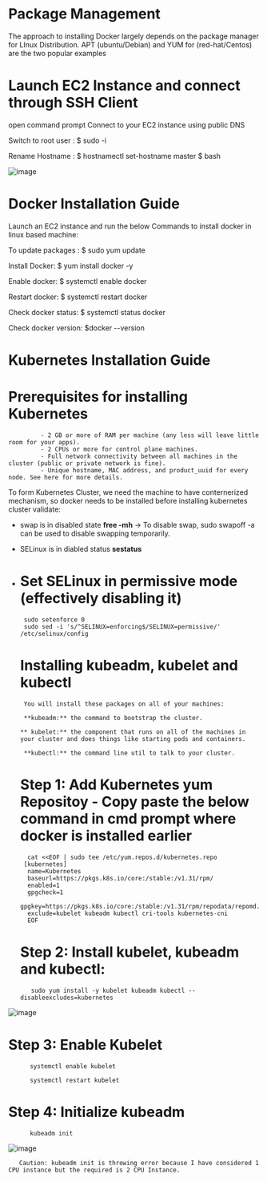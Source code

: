 # Package Management

The approach to installing Docker largely depends on the package manager for LInux Distribution. APT (ubuntu/Debian) and YUM for (red-hat/Centos) are the two popular examples

# Launch EC2 Instance and connect through SSH Client
open command prompt
Connect to your EC2 instance using public DNS

Switch to root user : 		$ sudo -i

Rename Hostname :         $ hostnamectl set-hostname master
                          $ bash

                        
![image](https://github.com/user-attachments/assets/05101107-798b-4608-ac18-92e344f81cc7)


# Docker Installation Guide

Launch an EC2 instance and run the below Commands to install docker in linux based machine:

To update packages :		$ sudo yum update 

Install Docker: 		$ yum install docker -y

Enable docker:		$ systemctl enable docker

Restart docker:		$ systemctl restart docker

Check docker status: 		$ systemctl status docker

Check docker version:	$docker --version

# Kubernetes Installation Guide

  # Prerequisites for installing Kubernetes

             - 2 GB or more of RAM per machine (any less will leave little room for your apps).
             - 2 CPUs or more for control plane machines.
             - Full network connectivity between all machines in the cluster (public or private network is fine).
             - Unique hostname, MAC address, and product_uuid for every node. See here for more details.

To form Kubernetes Cluster, we need the machine to have conternerized mechanism, so docker needs to be installed before installing kubernetes cluster
validate:
- swap is in disabled state **free -mh**    -> To disable swap, sudo swapoff -a can be used to disable swapping temporarily.
- SELinux is in diabled status **sestatus**
- 
     # Set SELinux in permissive mode (effectively disabling it)
       sudo setenforce 0
       sudo sed -i 's/^SELINUX=enforcing$/SELINUX=permissive/' /etc/selinux/config

     # Installing kubeadm, kubelet and kubectl
       You will install these packages on all of your machines:

       **kubeadm:** the command to bootstrap the cluster.

      ** kubelet:** the component that runs on all of the machines in your cluster and does things like starting pods and containers.

       **kubectl:** the command line util to talk to your cluster.

     # Step 1: Add Kubernetes yum Repositoy - Copy paste the below command in cmd prompt where docker is installed earlier

        cat <<EOF | sudo tee /etc/yum.repos.d/kubernetes.repo
       [kubernetes]
        name=Kubernetes
        baseurl=https://pkgs.k8s.io/core:/stable:/v1.31/rpm/
        enabled=1
        gpgcheck=1
        gpgkey=https://pkgs.k8s.io/core:/stable:/v1.31/rpm/repodata/repomd.xml.key
        exclude=kubelet kubeadm kubectl cri-tools kubernetes-cni
        EOF

     # Step 2: Install kubelet, kubeadm and kubectl: 

         sudo yum install -y kubelet kubeadm kubectl --disableexcludes=kubernetes

![image](https://github.com/user-attachments/assets/1f95edf9-d760-4bca-bbba-1810cfa7230d)


   # Step 3: Enable Kubelet
          systemctl enable kubelet

          systemctl restart kubelet
  
   # Step 4: Initialize kubeadm

          kubeadm init

  ![image](https://github.com/user-attachments/assets/69fa5280-f7e4-4723-9f8b-e5bae9d6ff35)


       Caution: kubeadm init is throwing error because I have considered 1 CPU instance but the required is 2 CPU Instance.

  
             


        












